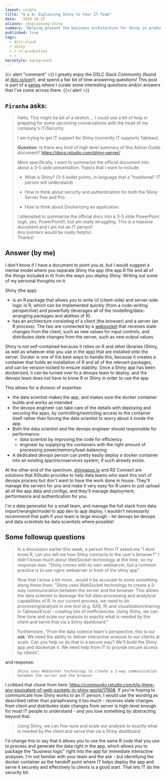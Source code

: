 ```yaml
---
layout: single
title: "Q & A: Explaining Shiny to Your IT Team"
date:   2020-10-15
aliases: /explaining-shiny
summary: "Helping present the business architecture for Shiny in production to a relatively technical (but not R-based) crowd"
published: true
tags: 
  - dslc-slack
  - shiny
  - r-in-production
  - r
heroStyle: background
---
```


{{< alert "comment" >}}
I greatly enjoy the DSLC Slack Community (found at [dslc.io/join](https://dslc.io/join)!), 
and spend a fair bit of time answering questions! This post is part of a [series](/tags/dslc-slack)
where I curate some interesting questions and/or answers that I've come across there. 
{{</ alert >}}

## `Piranha` asks:

> Hello,
> This might be bit of a stretch.... I could use a bit of help in prepping for some upcoming conversations with the head of my company's IT/Security. 
> 
>I am trying to get IT support for Shiny (currently IT supports Tableau).
>
> **Question**: Is there any kind of high level summary of this Admin Guide document?
> <https://docs.rstudio.com/shiny-server/> 
> 
> More specifically, I want to summarize the official document into about a 3-5 slide presentation. Topics that I want to include:
>
> -   What is Shiny? (3-5 bullet points, in language that a "traditional" IT person will understand)
>
> -   How to think about security and authentication for both the Shiny Server free and Pro.
>
> -   How to think about Dockerizing an application.
>
> I attempted to summarize the official docs into a 3-5 slide PowerPoint (ugh, yes, PowerPoint!), but am really struggling. This is a massive document and I am not an IT person!\
> Any pointers would be really helpful.\
> Thanks!

## Answer (by me)

I don't know if I have a document to point you at, but I would suggest a mental 
model where you separate Shiny the app (the app.R file and all of the things 
included in it) from the ways you deploy Shiny. Writing out some of my personal
thoughts on it:

Shiny (the app):

-   is an R package that allows you to write UI (client-side) and server-side 
logic in R, which can be implemented quickly (from a code-writing perspective) 
and powerfully (leverages all of the modelling/data-wrangling packages and 
abilities of R).
-   has an architecture consisting of a client (the browser) and a server (an 
R process). The two are connected by a
[websocket](https://developer.mozilla.org/en-US/docs/Web/API/WebSockets_API) 
that receives state changes from the client, such as new values for input controls, 
and distributes state changes from the server, such as new output values.

Shiny is not self-contained because it relies on R and other libraries (Shiny, 
as well as whatever else you use in the app) that are installed onto the server. 
Docker is one of the best ways to handle this, because it creates a container that
holds an installation of R and all of the relevant packages, and can be version-locked
to ensure stability. Once a Shiny app has been dockerized, it can be turned over 
to a devops team to deploy, and the devops team does not have to know R or Shiny 
in order to use the app.

This allows for a division of expertise: 

- the data scientist makes the app, and makes sure the docker container builds 
and works as intended 
- the devops engineer can take care of the details with deploying and securing 
the apps, by controlling/restricting access to the container itself rather than 
forcing the data scientist to worry about it inside the app. 
- Both the data scientist and the devops engineer should responsible for 
performance:
  - data scientist by improving the code for efficiency
  - engineer by supplying the containers with the right amount of processing 
  power/memory/load-balancing 
- A dedicated devops person can pretty easily deploy a docker container into an 
existing app/microservices system, if such already exists. 

At the other end of the spectrum, [shinyapps.io](http://shinyapps.io/) and RS 
Connect are solutions that RStudio provides to help data teams who want this 
sort of devops process but don't want to have the work done in house. They'll 
manage the servers for you and make it very easy for R users to just upload all 
of the app data and configs, and they'll manage deployment, performance and 
authentication for you.

I'm a data generalist for a small team, and manage the full stack from data 
import/wrangle/model to app dev to app deploy. I wouldn't necessarily recommend 
that path if your team is large enough - let devops be devops and data scientists 
be data scientists where possible!

## Some followup questions

> In a discussion earlier this week, a person from IT asked me "I dont know R, 
> can you tell me how Shiny connects to the user's browser?" I didn't know much 
> about WebSocket technology at the time, so my response was: "Shiny comes with 
> its own webserver, but a common practice is to use nginx webserver in front of 
> the shiny app".
>
> Now that I know a bit more...would it be accurate to some something along these 
> lines: "Shiny uses WebSocket technology to create a 2-way communication between 
> the server and the browser. This allows the data scientist to leverage the full 
data-processing and analytical capabilities of R. In our current process, we need 
> to do processing/analysis in one tool (e.g. SAS, R) and visualization/sharing 
> in Tableau/Excel - creating lots of inefficiencies. Using Shiny, we can fine-tune 
> and scale our analysis to exactly what is needed by the client and serve that 
> via a Shiny dashboard."
>
> Furthermore, "From the data science team's perspective, this is our **ask**. 
> We need the ability to deliver interactive analysis to our clients at scale. 
> Can you help us do that in a secure way? We'll build the Shiny app and dockerize 
> it. We need help from IT to provide secure access by clients".

and response:

> `Shiny uses WebSocket technology to create a 2-way communication between the server and the browser`

I cribbed that chunk from here:
<https://community.rstudio.com/t/is-there-any-equivalent-of-web-sockets-in-shiny-world/17908>. 
If you're hoping to communicate how Shiny works to an IT person, I would use the 
wording as described rather than paraphrasing it too much - receives state 
changes from client and distributes state changes from server is high-level 
enough for most IT people to understand - and you lose something by abstracting 
beyond that.

> Using Shiny, we can fine-tune and scale our analysis to exactly what is needed 
> by the client and serve that via a Shiny dashboard

I'd change this to say that it allows you to use the same R code that you use to 
process and generate the data right in the app, which allows you to package the 
"business logic" right into the app for immediate interactive analyses. I'm not 
familiar with your team and the ask - but identifying the docker container as 
the handoff point where IT helps deploy the app and serve it securely and 
effectively to clients is a good start. That lets IT do the security bit.
